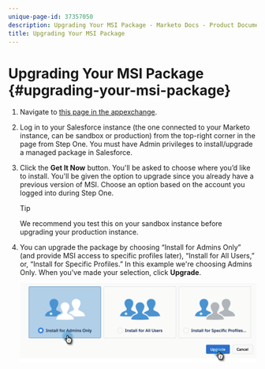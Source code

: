 ```yaml
---
unique-page-id: 37357050
description: Upgrading Your MSI Package - Marketo Docs - Product Documentation
title: Upgrading Your MSI Package
---
```


# Upgrading Your MSI Package {#upgrading-your-msi-package}

1. Navigate to [this page in the appexchange](https://appexchange.salesforce.com/listingDetail?listingId=a0N30000001SVZmEAO).

1. Log in to your Salesforce instance (the one connected to your Marketo instance, can be sandbox or production) from the top-right corner in the page from Step One. You must have Admin privileges to install/upgrade a managed package in Salesforce.

1. Click the **Get It Now** button. You'll be asked to choose where you’d like to install. You'll be given the option to upgrade since you already have a previous version of MSI. Choose an option based on the account you logged into during Step One.

   >[!TIP]
   >
   >We recommend you test this on your sandbox instance before upgrading your production instance.

1. You can upgrade the package by choosing “Install for Admins Only” (and provide MSI access to specific profiles later), “Install for All Users,” or, “Install for Specific Profiles.” In this example we're choosing Admins Only. When you've made your selection, click **Upgrade**.

   ![](assets/four.png)
